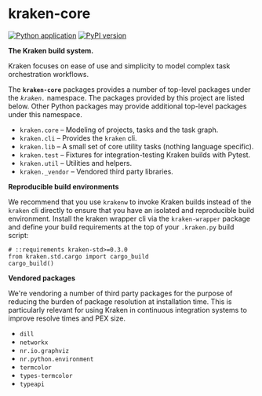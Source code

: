 # kraken-core

[![Python application](https://github.com/kraken-build/kraken-core/actions/workflows/python-package.yml/badge.svg)](https://github.com/kraken-build/kraken-core/actions/workflows/python-package.yml)
[![PyPI version](https://badge.fury.io/py/kraken-core.svg)](https://badge.fury.io/py/kraken-core)

__The Kraken build system.__

Kraken focuses on ease of use and simplicity to model complex task orchestration workflows.

The **`kraken-core`** packages provides a number of top-level packages under the _`kraken.`_ namespace. The packages provided by this
project are listed below. Other Python packages may provide additional top-level packages under this namespace.

* `kraken.core` &ndash; Modeling of projects, tasks and the task graph.
* `kraken.cli` &ndash; Provides the `kraken` cli.
* `kraken.lib` &ndash; A small set of core utility tasks (nothing language specific).
* `kraken.test` &ndash; Fixtures for integration-testing Kraken builds with Pytest.
* `kraken.util` &ndash; Utilities and helpers.
* `kraken._vendor` &ndash; Vendored third party libraries.

__Reproducible build environments__

We recommend that you use `krakenw` to invoke Kraken builds instead of the `kraken` cli directly to ensure that you
have an isolated and reproducible build environment. Install the kraken wrapper cli via the `kraken-wrapper` package
and define your build requirements at the top of your `.kraken.py` build script:

```
# ::requirements kraken-std>=0.3.0
from kraken.std.cargo import cargo_build
cargo_build()
```

__Vendored packages__

We're vendoring a number of third party packages for the purpose of reducing the burden of package resolution
at installation time. This is particularly relevant for using Kraken in continuous integration systems to improve
resolve times and PEX size.

* `dill`
* `networkx`
* `nr.io.graphviz`
* `nr.python.environment`
* `termcolor`
* `types-termcolor`
* `typeapi`
